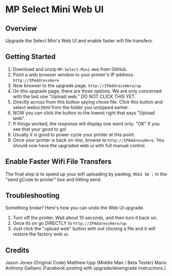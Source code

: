 # MP Select Mini Web UI

## Overview

Upgrade the Select Mini's Web UI and enable faster wifi file transfers.

## Getting Started

1. Download and unzip `MP-Select-Mini-Web` from GitHub.
2. Point a web browser window to your printer's IP address. `http://IPAddressHere`
3. Now browser to the upgrade page. `http://IPAddressHere/up`
4. On this upgrade page, there are three options. We are only concerned with the last one "Upload web." DO NOT CLICK THIS YET.
5. Directly across from this button saying chose file. Click this button and select webui.html from the folder you unzipped earlier.
6. NOW you can click the button to the lowest right that says "Upload web".
6. If things worked, the response will display one word only. "OK" If you see that your good to go! 
7. Usually it is good to power cycle your printer at this point.
8. Once your printer is back on-line, browse to `http://IPAddressHere`. You should now have the upgraded web ui with full manual control. 

## Enable Faster Wifi File Transfers

The final step is to speed up your wifi uploading by pasting, `M563 S6 ;` in the "send gCode to printer" box and hitting send.

## Troubleshooting

Something broke? Here's how you can undo the Web UI upgrade.

1. Turn off the printer. Wait about 10 seconds, and then turn it back on.
3. Once its on go DIRECTLY to `http://IPAddressHere/up`.
4. Just click the "upload web" button with out chosing a file and it will restore the factory web ui.

## Credits

Jason Jones (Original Code)
Matthew Upp (Middle Man / Beta Tester)
Mario Anthony Galliano (Facebook posting with upgrade/downgrade instructions.)
